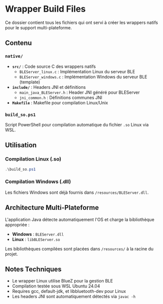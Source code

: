 # Wrapper Build Files

Ce dossier contient tous les fichiers qui ont servi à créer les wrappers natifs pour le support multi-plateforme.

## Contenu

### `native/`
- **`src/`** : Code source C des wrappers natifs
  - `BLEServer_linux.c` : Implémentation Linux du serveur BLE
  - `BLEServer_windows.c` : Implémentation Windows du serveur BLE (template)
- **`include/`** : Headers JNI et définitions
  - `main_java_BLEServer.h` : Header JNI généré pour BLEServer
  - `jni_common.h` : Définitions communes JNI
- **`Makefile`** : Makefile pour compilation Linux/Unix

### `build_so.ps1`
Script PowerShell pour compilation automatique du fichier `.so` Linux via WSL.

## Utilisation

### Compilation Linux (.so)
```powershell
.\build_so.ps1
```

### Compilation Windows (.dll)
Les fichiers Windows sont déjà fournis dans `/resources/BLEServer.dll`.

## Architecture Multi-Plateforme

L'application Java détecte automatiquement l'OS et charge la bibliothèque appropriée :
- **Windows** : `BLEServer.dll`
- **Linux** : `libBLEServer.so`

Les bibliothèques compilées sont placées dans `/resources/` à la racine du projet.

## Notes Techniques

- Le wrapper Linux utilise BlueZ pour la gestion BLE
- Compilation testée sous WSL Ubuntu 24.04
- Requires gcc, default-jdk, et libbluetooth-dev pour Linux
- Les headers JNI sont automatiquement détectés via `javac -h`